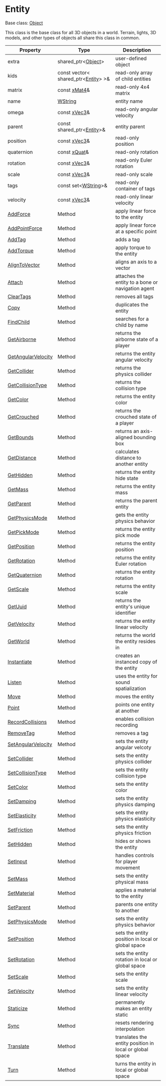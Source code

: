 # Entity

Base class: [Object](Object.md)

This class is the base class for all 3D objects in a world. Terrain, lights, 3D models, and other types of objects all share this class in common.

| Property | Type | Description |
|---|---|---|
| extra | shared_ptr<[Object](Object.md)\> | user-defined object |
| kids | const vector< shared_ptr<[Entity](Entity.md)\> \>& | read-only array of child entities |
| matrix | const [xMat4](xMat4.md)& | read-only 4x4 matrix |
| name | [WString](WString.md) | entity name |
| omega | const [xVec3](xVec3.md)& | read-only angular velocity |
| parent | const shared_ptr<[Entity](Entity.md)\>& | entity parent |
| position | const [xVec3](xVec3.md)& | read-only position |
| quaternion | const [xQuat](xQuat.md)& | read-only rotation |
| rotation | const [xVec3](xVec3.md)& | read-only Euler rotation |
| scale | const [xVec3](xVec3.md)& | read-only scale |
| tags | const set<[WString](WString.md)\>& | read-only container of tags |
| velocity | const [xVec3](xVec3.md)& | read-only linear velocity |
| [AddForce](Entity_AddForce.md) | Method | apply linear force to the entity |
| [AddPointForce](Entity_AddPointForce.md) | Method | apply linear force at a specific point |
| [AddTag](Entity_AddTag.md) | Method | adds a tag |
| [AddTorque](Entity_AddTorque.md) | Method | apply torque to the entity |
| [AlignToVector](Entity_AlignToVector.md) | Method | aligns an axis to a vector |
| [Attach](Entity_Attach.md) | Method | attaches the entity to a bone or navigation agent |
| [ClearTags](Entity_ClearTags.md) | Method | removes all tags |
| [Copy](Entity_Copy.md) | Method | duplicates the entity |
| [FindChild](Entity_FindChild.md) | Method | searches for a child by name |
| [GetAirborne](Entity_GetAirborne.md) | Method | returns the airborne state of a player |
| [GetAngularVelocity](Entity_GetAngularVelocity.md) | Method | returns the entity angular velocity |
| [GetCollider](Entity_GetCollider.md) | Method | returns the physics collider |
| [GetCollisionType](Entity_GetCollisionType.md) | Method | returns the collision type |
| [GetColor](Entity_GetColor.md) | Method | returns the entity color |
| [GetCrouched](Entity_GetCrouched.md) | Method | returns the crouched state of a player |
| [GetBounds](Entity_GetBounds.md) | Method | returns an axis-aligned bounding box |
| [GetDistance](Entity_GetDistance.md) | Method | calculates distance to another entity |
| [GetHidden](Entity_GetHidden.md) | Method | returns the entity hide state |
| [GetMass](Entity_GetMass.md) | Method | returns the entity mass |
| [GetParent](Entity_GetParent.md) | Method | returns the parent entity |
| [GetPhysicsMode](Entity_GetPhysicsMode.md) | Method | gets the entity physics behavior |
| [GetPickMode](Entity_GetPickMode.md) | Method | returns the entity pick mode |
| [GetPosition](Entity_GetPosition.md) | Method | returns the entity position |
| [GetRotation](Entity_GetRotation.md) | Method | returns the entity Euler rotation |
| [GetQuaternion](Entity_GetQuaternion.md) | Method | returns the entity rotation |
| [GetScale](Entity_GetScale.md) | Method | returns the entity scale |
| [GetUuid](Entity_GetUuid.md) | Method | returns the entity's unique identifier |
| [GetVelocity](Entity_GetVelocity.md) | Method | returns the entity linear velocity |
| [GetWorld](Entity_GetWorld.md) | Method | returns the world the entity resides in |
| [Instantiate](Entity_Instantiate.md) | Method | creates an instanced copy of the entity |
| [Listen](Entity_Listen.md) | Method | uses the entity for sound spatialization |
| [Move](Entity_Move.md) | Method | moves the entity |
| [Point](Entity_Point.md) | Method | points one entity at another |
| [RecordCollisions](Entity_RecordCollisions.md) | Method | enables collision recording |
| [RemoveTag](Entity_RemoveTag.md) | Method | removes a tag |
| [SetAngularVelocity](Entity_SetAngularVelocity.md) | Method |sets the entity angular velcoty |
| [SetCollider](Entity_SetCollider.md) | Method | sets the entity physics collider |
| [SetCollisionType](Entity_SetCollisionType.md) | Method | sets the entity collision type |
| [SetColor](Entity_SetColor.md) | Method | sets the entity color |
| [SetDamping](Entity_SetDamping.md) | Method | sets the entity physics damping |
| [SetElasticity](Entity_SetElasticity.md) | Method | sets the entity physics elasticity |
| [SetFriction](Entity_SetFriction.md) | Method | sets the entity physics friction |
| [SetHidden](Entity_SetHidden.md) | Method | hides or shows the entity |
| [SetInput](Entity_SetInput.md) | Method | handles controls for player movement |
| [SetMass](Entity_SetMass.md) | Method | sets the entity physical mass |
| [SetMaterial](Entity_SetMaterial.md) | Method | applies a material to the entity |
| [SetParent](Entity_SetParent.md) | Method | parents one entity to another |
| [SetPhysicsMode](Entity_SetPhysicsMode.md) | Method | sets the entity physics behavior |
| [SetPosition](Entity_SetPosition.md) | Method | sets the entity position in local or global space |
| [SetRotation](Entity_SetRotation.md) | Method | sets the entity rotation in local or global space |
| [SetScale](Entity_SetScale.md) | Method | sets the entity scale |
| [SetVelocity](Entity_SetVelocity.md) | Method | sets the entity linear velocity |
| [Staticize](Entity_Staticize.md) | Method | permanently makes an entity static |
| [Sync](Entity_Sync.md) | Method | resets rendering interpolation |
| [Translate](Entity_Translate.md) | Method | translates the entity position in local or global space |
| [Turn](Entity_Turn.md) | Method | turns the entity in local or global space |


















